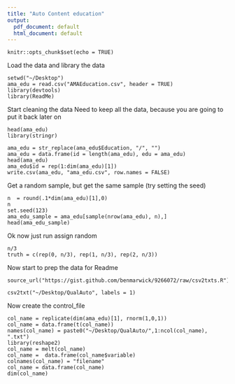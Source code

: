 ```yaml
---
title: "Auto Content education"
output:
  pdf_document: default
  html_document: default
---
```


```{r setup, include=FALSE}
knitr::opts_chunk$set(echo = TRUE)
```
Load the data and library the data
```{r}
setwd("~/Desktop")
ama_edu = read.csv("AMAEducation.csv", header = TRUE)
library(devtools)
library(ReadMe)
```
Start cleaning the data
Need to keep all the data, because you are going to put it back later on
```{r}
head(ama_edu)
library(stringr)

ama_edu = str_replace(ama_edu$Education, "/", "")
ama_edu = data.frame(id = length(ama_edu), edu = ama_edu)
head(ama_edu)
ama_edu$id = rep(1:dim(ama_edu)[1])
write.csv(ama_edu, "ama_edu.csv", row.names = FALSE)
```
Get a random sample, but get the same sample (try setting the seed)
```{r}
n  = round(.1*dim(ama_edu)[1],0)
n
set.seed(123)
ama_edu_sample = ama_edu[sample(nrow(ama_edu), n),]
head(ama_edu_sample)

```
Ok now just run assign random
```{r}
n/3
truth = c(rep(0, n/3), rep(1, n/3), rep(2, n/3))
```
Now start to prep the data for Readme
```{r}
source_url("https://gist.github.com/benmarwick/9266072/raw/csv2txts.R")

csv2txt("~/Desktop/QualAuto", labels = 1)
```
Now create the control_file
```{r}
col_name = replicate(dim(ama_edu)[1], rnorm(1,0,1))
col_name = data.frame(t(col_name))
names(col_name) = paste0("~/Desktop/QualAuto/",1:ncol(col_name), ".txt")
library(reshape2)
col_name = melt(col_name)
col_name =  data.frame(col_name$variable)
colnames(col_name) = "filename"
col_name = data.frame(col_name)
dim(col_name)
```
